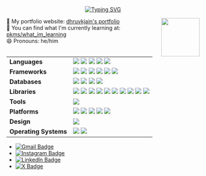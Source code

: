 <div align="center">
  
[![Typing SVG](https://readme-typing-svg.demolab.com?font=Fira+Code&size=40&duration=2500&pause=1000&color=1FFF0F&vCenter=true&random=false&width=480&lines=Hi%2C+I+am+Dhruv+Jain;I+am+only+a+human)](https://git.io/typing-svg)
</div>

<div id="header" >
  <img align="right" src="https://media.giphy.com/media/M9gbBd9nbDrOTu1Mqx/giphy.gif" height="100" width="100"/>
 🔭 My portfolio website: <a href="https://dhruvkjain.vercel.app/">dhruvkjain's portfolio</a><br>
 🔭 You can find what I'm currently learning at: <a href="https://dhruvkjain.github.io/pkms/what_im_learning">pkms/what_im_learning</a><br>
<!--  👯 I’m looking to collaborate on Javascript/Typescript related projects.<br> -->
 😄 Pronouns: he/him

</div>

<br>

<table>
  <tr>
    <td><strong>Languages</strong></td>
    <td>
      <img src="https://img.shields.io/badge/TypeScript-darkblue?style=flat&logo=typescript&logoColor=white" />
      <img src="https://img.shields.io/badge/JavaScript-darkblue?style=flat&logo=javascript&logoColor=white" />
      <img src="https://img.shields.io/badge/Python-darkblue?style=flat&logo=python&logoColor=white" />
      <img src="https://img.shields.io/badge/C++-darkblue?style=flat&logo=cplusplus&logoColor=white" />
      <img src="https://img.shields.io/badge/Rust-darkblue?style=flat&logo=rust&logoColor=white" />
    </td>
  </tr>
  <tr>
    <td><strong>Frameworks</strong></td>
    <td>
      <img src="https://img.shields.io/badge/React.js-darkgreen?style=flat&logo=react&logoColor=white" />
      <img src="https://img.shields.io/badge/Node.js-darkgreen?style=flat&logo=node.js&logoColor=white" />
      <img src="https://img.shields.io/badge/Next.js-darkgreen?style=flat&logo=next.js&logoColor=white" />
      <img src="https://img.shields.io/badge/TailwindCSS-darkgreen?style=flat&logo=tailwindcss&logoColor=white" />
      <img src="https://img.shields.io/badge/Bootstrap-darkgreen?style=flat&logo=bootstrap&logoColor=white" />
      <img src="https://img.shields.io/badge/Qt-darkgreen?style=flat&logo=qt&logoColor=white" />
    </td>
  </tr>
  <tr>
    <td><strong>Databases</strong></td>
    <td>
      <img src="https://img.shields.io/badge/MongoDB-darkred?style=flat&logo=mongodb&logoColor=white" />
      <img src="https://img.shields.io/badge/PostgreSQL-darkred?style=flat&logo=postgresql&logoColor=white" />
      <img src="https://img.shields.io/badge/Firebase-darkred?style=flat&logo=firebase&logoColor=white" />
      <img src="https://img.shields.io/badge/Redis-darkred?style=flat&logo=redis&logoColor=white" />
    </td>
  </tr>
  <tr>
    <td><strong>Libraries</strong></td>
    <td>
      <img src="https://img.shields.io/badge/Three.js-darkorange?style=flat&logo=threedotjs&logoColor=white" />
      <img src="https://img.shields.io/badge/Express.js-darkorange?style=flat&logo=express&logoColor=white" />
      <img src="https://img.shields.io/badge/Socket.io-darkorange?style=flat&logo=socket.io&logoColor=white" />
      <img src="https://img.shields.io/badge/Mongoose-darkorange?style=flat&logo=mongoose&logoColor=white" />
      <img src="https://img.shields.io/badge/ShadcnUI-darkorange?style=flat&logo=shadcnui&logoColor=white" />
      <img src="https://img.shields.io/badge/Zod-darkorange?style=flat&logo=zod&logoColor=white" />
      <img src="https://img.shields.io/badge/Husky-darkorange?style=flat&logo=husky&logoColor=white" />
      <img src="https://img.shields.io/badge/Knip-darkorange?style=flat&logo=knip&logoColor=white" />
      <img src="https://img.shields.io/badge/Jest-darkorange?style=flat&logo=jest&logoColor=white" />
      <img src="https://img.shields.io/badge/SuperTest-darkorange?style=flat&logo=supertest&logoColor=white" />
    </td>
  </tr>
  <tr>
    <td><strong>Tools</strong></td>
    <td>
      <img src="https://img.shields.io/badge/Docker-informational?style=flat&logo=docker&logoColor=white" />
    </td>
  </tr>
  <tr>
    <td><strong>Platforms</strong></td>
    <td>
      <img src="https://img.shields.io/badge/GitHub-black?style=flat&logo=github&logoColor=white" />
      <img src="https://img.shields.io/badge/Vercel-black?style=flat&logo=vercel&logoColor=white" />
      <img src="https://img.shields.io/badge/Postman-black?style=flat&logo=postman&logoColor=white" />
      <img src="https://img.shields.io/badge/Render-black?style=flat&logo=render&logoColor=white" />
      <img src="https://img.shields.io/badge/Railway.app-black?style=flat&logo=railway&logoColor=white" />
    </td>
  </tr>
   <tr>
    <td><strong>Design</strong></td>
    <td>
     <img src="https://img.shields.io/badge/Figma-%235c0d91?style=flat&logo=figma&logoColor=white" />
    </td>
  </tr>
<tr>
  <td><strong>Operating Systems</strong></td>
  <td>
    <img src="https://img.shields.io/badge/Arch_Linux-2C2C2C?style=flat&logo=arch-linux&logoColor=white" />
    <img src="https://img.shields.io/badge/Windows-2C2C2C?style=flat&logo=windows&logoColor=white" />
  </td>
</tr>
</table>





- [![Gmail Badge](https://img.shields.io/badge/-dkjain2005co@gmail.com-c14438?style=social&logo=Gmail&logoColor=red&link=mailto:dkjain2005co@gmail.com)](mailto:dkjain2005co@gmail.com)
- [![Instagram Badge](https://img.shields.io/badge/dhruvkjain-red?style=social&logo=Instagram&link=https://instagram.com/dhruvkjain)](https://instagram.com/dhruvkjain)
- [![Linkedln Badge](https://img.shields.io/badge/dhruvkjain-red?style=social&logo=Linkedln&link=https://www.linkedin.com/in/dhruv-jain-980a88294/)](https://www.linkedin.com/in/dhruv-jain-980a88294/)
- [![X Badge](https://img.shields.io/badge/dhruvkjain-red?style=social&logo=X&link=https://x.com/dhruvkjain)](https://x.com/dhruvkjain)


<!--<div align="center" id="stats"> 
<!--  <img src='https://github-readme-stats.vercel.app/api?username=dhruvkjain&theme=nightowl&hide_border=false&include_all_commits=true&count_private=true' /> -->  
<!--  <img src='https://github-readme-streak-stats.herokuapp.com/?user=dhruvkjain&theme=nightowl&hide_border=false' /> -->
<!--   <img src='https://github-readme-stats.vercel.app/api/top-langs/?username=dhruvkjain&theme=nightowl&hide_border=false&include_all_commits=true&count_private=true&layout=compact' /> -->
  
<!-- [![](https://visitcount.itsvg.in/api?id=dhruvkjain&icon=0&color=12)](https://visitcount.itsvg.in) -->

<!-- </div> -->




